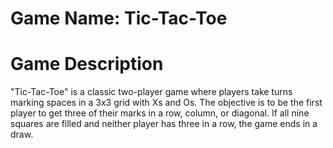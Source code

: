 # Game Name: Tic-Tac-Toe

# Game Description
"Tic-Tac-Toe" is a classic two-player game where players take turns marking spaces in a 3x3 grid with Xs and Os. The objective is to be the first player to get three of their marks in a row, column, or diagonal. If all nine squares are filled and neither player has three in a row, the game ends in a draw.